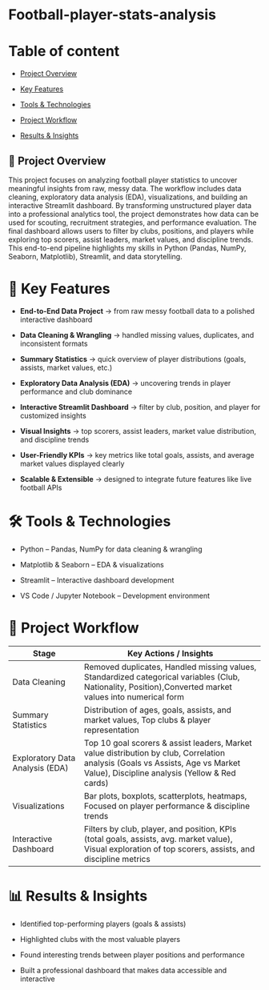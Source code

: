 # Football-player-stats-analysis
# Table of content
- [Project Overview](https://github.com/Joyful12-tech/football-player-stats-analysis/edit/main/README.md#-project-overview)
  
- [ Key Features](https://github.com/Joyful12-tech/football-player-stats-analysis/edit/main/README.md#-key-features)
 
- [Tools & Technologies](https://github.com/Joyful12-tech/football-player-stats-analysis/edit/main/README.md#-tools--technologies)
  
- [Project Workflow](https://github.com/Joyful12-tech/football-player-stats-analysis/edit/main/README.md#-tools--technologies)
  
- [Results & Insights](https://github.com/Joyful12-tech/football-player-stats-analysis/edit/main/README.md#-results--insights)
## 📌 Project Overview

This project focuses on analyzing football player statistics to uncover meaningful insights from raw, messy data. The workflow includes data cleaning, exploratory data analysis (EDA), visualizations, and building an interactive Streamlit dashboard. By transforming unstructured player data into a professional analytics tool, the project demonstrates how data can be used for scouting, recruitment strategies, and performance evaluation.
The final dashboard allows users to filter by clubs, positions, and players while exploring top scorers, assist leaders, market values, and discipline trends. This end-to-end pipeline highlights my skills in Python (Pandas, NumPy, Seaborn, Matplotlib), Streamlit, and data storytelling.

# 🔑 Key Features

- **End-to-End Data Project** → from raw messy football data to a polished interactive dashboard

- **Data Cleaning & Wrangling** → handled missing values, duplicates, and inconsistent formats

- **Summary Statistics** → quick overview of player distributions (goals, assists, market values, etc.)

- **Exploratory Data Analysis (EDA)** → uncovering trends in player performance and club dominance

- **Interactive Streamlit Dashboard** → filter by club, position, and player for customized insights

- **Visual Insights** → top scorers, assist leaders, market value distribution, and discipline trends

- **User-Friendly KPIs** → key metrics like total goals, assists, and average market values displayed clearly

- **Scalable & Extensible** → designed to integrate future features like live football APIs

# 🛠 Tools & Technologies

- Python – Pandas, NumPy for data cleaning & wrangling

- Matplotlib & Seaborn – EDA & visualizations

- Streamlit – Interactive dashboard development

- VS Code / Jupyter Notebook – Development environment

# 🔎 Project Workflow
|Stage	|Key Actions / Insights
|---|---|
|Data Cleaning	|Removed duplicates, Handled missing values, Standardized categorical variables (Club, Nationality, Position),Converted market values into numerical form|
|Summary Statistics  |Distribution of ages, goals, assists, and market values, Top clubs & player representation|
|Exploratory Data Analysis (EDA)	 |Top 10 goal scorers & assist leaders, Market value distribution by club, Correlation analysis (Goals vs Assists, Age vs Market Value), Discipline analysis (Yellow & Red cards)| 
|Visualizations	 |Bar plots, boxplots, scatterplots, heatmaps, Focused on player performance & discipline trends|
|Interactive Dashboard	 |Filters by club, player, and position, KPIs (total goals, assists, avg. market value), Visual exploration of top scorers, assists, and discipline metrics|

# 📊 Results & Insights

- Identified top-performing players (goals & assists)

- Highlighted clubs with the most valuable players

- Found interesting trends between player positions and performance

- Built a professional dashboard that makes data accessible and interactive


